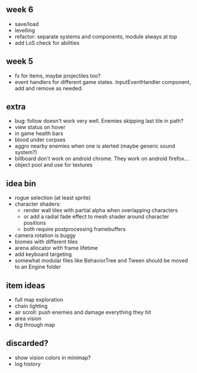 ## week 6
- save/load
- levelling
- refactor: separate systems and components, module always at top
- add LoS check for abilities

## week 5
- fx for items, maybe projectiles too?
- event handlers for different game states. InputEventHandler component, add and remove as needed.

## extra
- bug: follow doesn't work very well. Enemies skipping last tile in path?
- view status on hover
- in game health bars
- blood under corpses
- aggro nearby enemies when one is alerted (maybe generic sound system?)
- billboard don't work on android chrome. They work on android firefox...
- object pool and use for textures

## idea bin
- rogue selection (at least sprite)
- character shaders:
  - render wall tiles with partial alpha when overlapping characters
  - or add a radial fade effect to mesh shader around character positions
  - both require postprocessing framebuffers
- camera rotation is buggy
- biomes with different tiles
- arena allocator with frame lifetime
- add keyboard targeting
- somewhat modular files like BehaviorTree and Tween should be moved to an Engine folder

## item ideas
- full map exploration
- chain lighting
- air scroll: push enemies and damage everything they hit
- area vision
- dig through map

## discarded?
- show vision colors in minimap?
- log history

